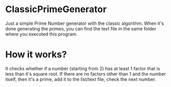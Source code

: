 # ClassicPrimeGenerator
Just a simple Prime Number generator with the classic algorithm.
When it's done generating the primes, you can find the text file in the same folder where you executed this program.

# How it works?
It checks whether if a number (starting from 2) has at least 1 factor that is less than it's square root. If there are no factors other than 1 and the number itself, then it's a prime, add it to the list/text file, check the next number.
